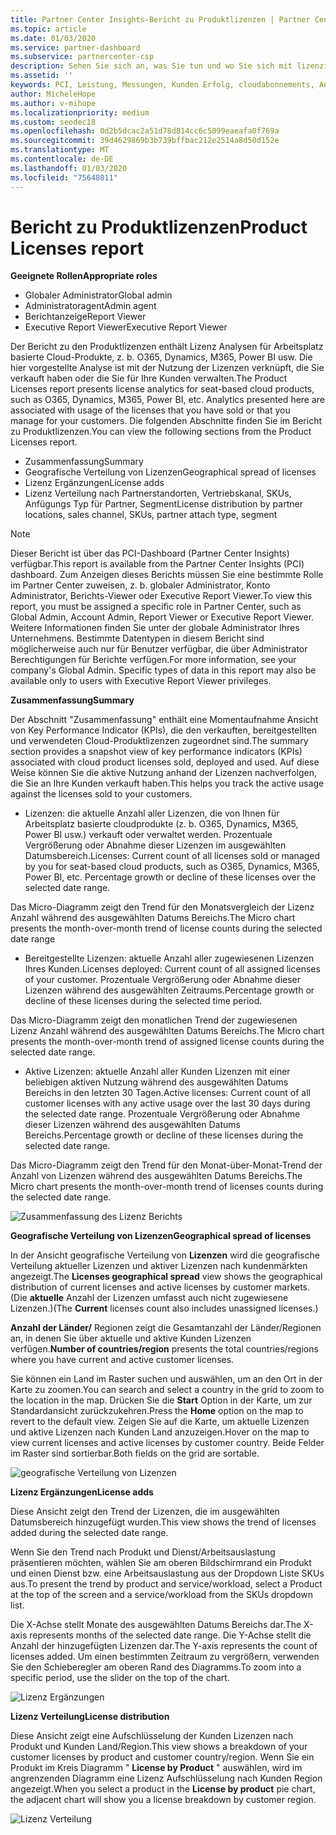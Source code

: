```yaml
---
title: Partner Center Insights-Bericht zu Produktlizenzen | Partner Center
ms.topic: article
ms.date: 01/03/2020
ms.service: partner-dashboard
ms.subservice: partnercenter-csp
description: Sehen Sie sich an, was Sie tun und wo Sie sich mit lizenzierten (oder Arbeitsplatz basierten) cloudprodukten verbessern können, die Sie für Ihre Kunden verkaufen oder verwalten.
ms.assetid: ''
keywords: PCI, Leistung, Messungen, Kunden Erfolg, cloudabonnements, Analysen, Bericht
author: MicheleHope
ms.author: v-mihope
ms.localizationpriority: medium
ms.custom: seodec18
ms.openlocfilehash: 0d2b5dcac2a51d78d814cc6c5099eaeafa0f769a
ms.sourcegitcommit: 39d4629869b3b739bffbac212e2514a8d50d152e
ms.translationtype: MT
ms.contentlocale: de-DE
ms.lasthandoff: 01/03/2020
ms.locfileid: "75648011"
---
```

# <a name="product-licenses-report"></a><span data-ttu-id="7fc57-104">Bericht zu Produktlizenzen</span><span class="sxs-lookup"><span data-stu-id="7fc57-104">Product Licenses report</span></span>

<span data-ttu-id="7fc57-105">**Geeignete Rollen**</span><span class="sxs-lookup"><span data-stu-id="7fc57-105">**Appropriate roles**</span></span>
- <span data-ttu-id="7fc57-106">Globaler Administrator</span><span class="sxs-lookup"><span data-stu-id="7fc57-106">Global admin</span></span>
- <span data-ttu-id="7fc57-107">Administratoragent</span><span class="sxs-lookup"><span data-stu-id="7fc57-107">Admin agent</span></span>
- <span data-ttu-id="7fc57-108">Berichtanzeige</span><span class="sxs-lookup"><span data-stu-id="7fc57-108">Report Viewer</span></span>
- <span data-ttu-id="7fc57-109">Executive Report Viewer</span><span class="sxs-lookup"><span data-stu-id="7fc57-109">Executive Report Viewer</span></span>

<span data-ttu-id="7fc57-110">Der Bericht zu den Produktlizenzen enthält Lizenz Analysen für Arbeitsplatz basierte Cloud-Produkte, z. b. O365, Dynamics, M365, Power BI usw. Die hier vorgestellte Analyse ist mit der Nutzung der Lizenzen verknüpft, die Sie verkauft haben oder die Sie für Ihre Kunden verwalten.</span><span class="sxs-lookup"><span data-stu-id="7fc57-110">The Product Licenses report presents license analytics for seat-based cloud products, such as O365, Dynamics, M365, Power BI, etc. Analytics presented here are associated with usage of the licenses that you have sold or that you manage for your customers.</span></span> <span data-ttu-id="7fc57-111">Die folgenden Abschnitte finden Sie im Bericht zu Produktlizenzen.</span><span class="sxs-lookup"><span data-stu-id="7fc57-111">You can view the following sections from the Product Licenses report.</span></span>

- <span data-ttu-id="7fc57-112">Zusammenfassung</span><span class="sxs-lookup"><span data-stu-id="7fc57-112">Summary</span></span>
- <span data-ttu-id="7fc57-113">Geografische Verteilung von Lizenzen</span><span class="sxs-lookup"><span data-stu-id="7fc57-113">Geographical spread of licenses</span></span>
- <span data-ttu-id="7fc57-114">Lizenz Ergänzungen</span><span class="sxs-lookup"><span data-stu-id="7fc57-114">License adds</span></span>
- <span data-ttu-id="7fc57-115">Lizenz Verteilung nach Partnerstandorten, Vertriebskanal, SKUs, Anfügungs Typ für Partner, Segment</span><span class="sxs-lookup"><span data-stu-id="7fc57-115">License distribution by partner locations, sales channel, SKUs, partner attach type, segment</span></span>

 > [!NOTE]
 > <span data-ttu-id="7fc57-116">Dieser Bericht ist über das PCI-Dashboard (Partner Center Insights) verfügbar.</span><span class="sxs-lookup"><span data-stu-id="7fc57-116">This report is available from the Partner Center Insights (PCI) dashboard.</span></span> <span data-ttu-id="7fc57-117">Zum Anzeigen dieses Berichts müssen Sie eine bestimmte Rolle im Partner Center zuweisen, z. b. globaler Administrator, Konto Administrator, Berichts-Viewer oder Executive Report Viewer.</span><span class="sxs-lookup"><span data-stu-id="7fc57-117">To view this report, you must be assigned a specific role in Partner Center, such as Global Admin, Account Admin, Report Viewer or Executive Report Viewer.</span></span> <span data-ttu-id="7fc57-118">Weitere Informationen finden Sie unter der globale Administrator Ihres Unternehmens. Bestimmte Datentypen in diesem Bericht sind möglicherweise auch nur für Benutzer verfügbar, die über Administrator Berechtigungen für Berichte verfügen.</span><span class="sxs-lookup"><span data-stu-id="7fc57-118">For more information, see your company's Global Admin. Specific types of data in this report may also be available only to users with Executive Report Viewer privileges.</span></span>

<span data-ttu-id="7fc57-119">**Zusammenfassung**</span><span class="sxs-lookup"><span data-stu-id="7fc57-119">**Summary**</span></span>

<span data-ttu-id="7fc57-120">Der Abschnitt "Zusammenfassung" enthält eine Momentaufnahme Ansicht von Key Performance Indicator (KPIs), die den verkauften, bereitgestellten und verwendeten Cloud-Produktlizenzen zugeordnet sind.</span><span class="sxs-lookup"><span data-stu-id="7fc57-120">The summary section provides a snapshot view of key performance indicators (KPIs) associated with cloud product licenses sold, deployed and used.</span></span> <span data-ttu-id="7fc57-121">Auf diese Weise können Sie die aktive Nutzung anhand der Lizenzen nachverfolgen, die Sie an Ihre Kunden verkauft haben.</span><span class="sxs-lookup"><span data-stu-id="7fc57-121">This helps you track the active usage against the licenses sold to your customers.</span></span>

- <span data-ttu-id="7fc57-122">Lizenzen: die aktuelle Anzahl aller Lizenzen, die von Ihnen für Arbeitsplatz basierte cloudprodukte (z. b. O365, Dynamics, M365, Power BI usw.) verkauft oder verwaltet werden. Prozentuale Vergrößerung oder Abnahme dieser Lizenzen im ausgewählten Datumsbereich.</span><span class="sxs-lookup"><span data-stu-id="7fc57-122">Licenses: Current count of all licenses sold or managed by you for seat-based cloud products, such as O365, Dynamics, M365, Power BI, etc. Percentage growth or decline of these licenses over the selected date range.</span></span>

<span data-ttu-id="7fc57-123">Das Micro-Diagramm zeigt den Trend für den Monatsvergleich der Lizenz Anzahl während des ausgewählten Datums Bereichs.</span><span class="sxs-lookup"><span data-stu-id="7fc57-123">The Micro chart presents the month-over-month trend of license counts during the selected date range</span></span>

- <span data-ttu-id="7fc57-124">Bereitgestellte Lizenzen: aktuelle Anzahl aller zugewiesenen Lizenzen Ihres Kunden.</span><span class="sxs-lookup"><span data-stu-id="7fc57-124">Licenses deployed: Current count of all assigned licenses of your customer.</span></span>
<span data-ttu-id="7fc57-125">Prozentuale Vergrößerung oder Abnahme dieser Lizenzen während des ausgewählten Zeitraums.</span><span class="sxs-lookup"><span data-stu-id="7fc57-125">Percentage growth or decline of these licenses during the selected time period.</span></span>

<span data-ttu-id="7fc57-126">Das Micro-Diagramm zeigt den monatlichen Trend der zugewiesenen Lizenz Anzahl während des ausgewählten Datums Bereichs.</span><span class="sxs-lookup"><span data-stu-id="7fc57-126">The Micro chart presents the month-over-month trend of assigned license counts during the selected date range.</span></span>

- <span data-ttu-id="7fc57-127">Aktive Lizenzen: aktuelle Anzahl aller Kunden Lizenzen mit einer beliebigen aktiven Nutzung während des ausgewählten Datums Bereichs in den letzten 30 Tagen.</span><span class="sxs-lookup"><span data-stu-id="7fc57-127">Active licenses: Current count of all customer licenses with any active usage over the last 30 days during the selected date range.</span></span>
<span data-ttu-id="7fc57-128">Prozentuale Vergrößerung oder Abnahme dieser Lizenzen während des ausgewählten Datums Bereichs.</span><span class="sxs-lookup"><span data-stu-id="7fc57-128">Percentage growth or decline of these licenses during the selected date range.</span></span>

<span data-ttu-id="7fc57-129">Das Micro-Diagramm zeigt den Trend für den Monat-über-Monat-Trend der Anzahl von Lizenzen während des ausgewählten Datums Bereichs.</span><span class="sxs-lookup"><span data-stu-id="7fc57-129">The Micro chart presents the month-over-month trend of licenses counts during the selected date range.</span></span>

![Zusammenfassung des Lizenz Berichts](images/pci/pci_licenses_report_summary_1.png)

<span data-ttu-id="7fc57-131">**Geografische Verteilung von Lizenzen**</span><span class="sxs-lookup"><span data-stu-id="7fc57-131">**Geographical spread of licenses**</span></span>

<span data-ttu-id="7fc57-132">In der Ansicht geografische Verteilung von **Lizenzen** wird die geografische Verteilung aktueller Lizenzen und aktiver Lizenzen nach kundenmärkten angezeigt.</span><span class="sxs-lookup"><span data-stu-id="7fc57-132">The **Licenses geographical spread** view shows the geographical distribution of current licenses and active licenses by customer markets.</span></span> <span data-ttu-id="7fc57-133">(Die **aktuelle** Anzahl der Lizenzen umfasst auch nicht zugewiesene Lizenzen.)</span><span class="sxs-lookup"><span data-stu-id="7fc57-133">(The **Current** licenses count also includes unassigned licenses.)</span></span>

<span data-ttu-id="7fc57-134">**Anzahl der Länder/** Regionen zeigt die Gesamtanzahl der Länder/Regionen an, in denen Sie über aktuelle und aktive Kunden Lizenzen verfügen.</span><span class="sxs-lookup"><span data-stu-id="7fc57-134">**Number of countries/region** presents the total countries/regions where you have current and active customer licenses.</span></span>

<span data-ttu-id="7fc57-135">Sie können ein Land im Raster suchen und auswählen, um an den Ort in der Karte zu zoomen.</span><span class="sxs-lookup"><span data-stu-id="7fc57-135">You can search and select a country in the grid to zoom to the location in the map.</span></span> <span data-ttu-id="7fc57-136">Drücken Sie die **Start** Option in der Karte, um zur Standardansicht zurückzukehren.</span><span class="sxs-lookup"><span data-stu-id="7fc57-136">Press the **Home** option on the map to revert to the default view.</span></span> <span data-ttu-id="7fc57-137">Zeigen Sie auf die Karte, um aktuelle Lizenzen und aktive Lizenzen nach Kunden Land anzuzeigen.</span><span class="sxs-lookup"><span data-stu-id="7fc57-137">Hover on the map to view current licenses and active licenses by customer country.</span></span> <span data-ttu-id="7fc57-138">Beide Felder im Raster sind sortierbar.</span><span class="sxs-lookup"><span data-stu-id="7fc57-138">Both fields on the grid are sortable.</span></span>

![geografische Verteilung von Lizenzen](images/pci/pci_licenses_report_geo_spread_2.png)

<span data-ttu-id="7fc57-140">**Lizenz Ergänzungen**</span><span class="sxs-lookup"><span data-stu-id="7fc57-140">**License adds**</span></span>

<span data-ttu-id="7fc57-141">Diese Ansicht zeigt den Trend der Lizenzen, die im ausgewählten Datumsbereich hinzugefügt wurden.</span><span class="sxs-lookup"><span data-stu-id="7fc57-141">This view shows the trend of licenses added during the selected date range.</span></span> 

<span data-ttu-id="7fc57-142">Wenn Sie den Trend nach Produkt und Dienst/Arbeitsauslastung präsentieren möchten, wählen Sie am oberen Bildschirmrand ein Produkt und einen Dienst bzw. eine Arbeitsauslastung aus der Dropdown Liste SKUs aus.</span><span class="sxs-lookup"><span data-stu-id="7fc57-142">To present the trend by product and service/workload, select a Product at the top of the screen and a service/workload from the SKUs dropdown list.</span></span>

<span data-ttu-id="7fc57-143">Die X-Achse stellt Monate des ausgewählten Datums Bereichs dar.</span><span class="sxs-lookup"><span data-stu-id="7fc57-143">The X-axis represents months of the selected date range.</span></span> <span data-ttu-id="7fc57-144">Die Y-Achse stellt die Anzahl der hinzugefügten Lizenzen dar.</span><span class="sxs-lookup"><span data-stu-id="7fc57-144">The Y-axis represents the count of licenses added.</span></span> <span data-ttu-id="7fc57-145">Um einen bestimmten Zeitraum zu vergrößern, verwenden Sie den Schieberegler am oberen Rand des Diagramms.</span><span class="sxs-lookup"><span data-stu-id="7fc57-145">To zoom into a specific period, use the slider on the top of the chart.</span></span>

![Lizenz Ergänzungen](images/pci/pci_licenses_report_license_adds_3.png)

<span data-ttu-id="7fc57-147">**Lizenz Verteilung**</span><span class="sxs-lookup"><span data-stu-id="7fc57-147">**License distribution**</span></span>

<span data-ttu-id="7fc57-148">Diese Ansicht zeigt eine Aufschlüsselung der Kunden Lizenzen nach Produkt und Kunden Land/Region.</span><span class="sxs-lookup"><span data-stu-id="7fc57-148">This view shows a breakdown of your customer licenses by product and customer country/region.</span></span> <span data-ttu-id="7fc57-149">Wenn Sie ein Produkt im Kreis Diagramm " **License by Product** " auswählen, wird im angrenzenden Diagramm eine Lizenz Aufschlüsselung nach Kunden Region angezeigt.</span><span class="sxs-lookup"><span data-stu-id="7fc57-149">When you select a product in the **License by product** pie chart, the adjacent chart will show you a license breakdown by customer region.</span></span>

![Lizenz Verteilung](images/pci/pci_licenses_report_license_distrib_4.png)
